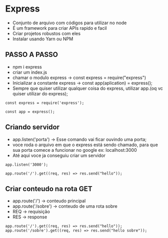 # Express

* Conjunto de arquivo com códigos para utilizar no node <br>
* É um framework para criar APIs rapido e facil <br>
* Criar projetos robustos com eles <br>
* Instalar usando Yarn ou NPM <br>

## PASSO A PASSO

* npm i express <br>
* criar um index.js <br>
* chamar o modulo express -> const express = require("express") <br>
* Inicializar a constante express -> const app(aplication) = express(); <br>
* Sempre que quiser utilizar qualquer coisa do express, utilizar app.(oq vc quiser utilizar do express); <br>
```
const express = require('express');

const app = express();
```
## Criando servidor

* app.listen('porta') -> Esse comando vai ficar ouvindo uma porta; <br>
* voce roda o arquivo em que o express está sendo chamado, para que sua porta comece a funcionar no google ex: localhost:3000 <br>
* Até aqui voce ja conseguiu criar um servidor <br>
```
app.listen('3000');

app.route('/').get((req, res) => res.send("hello"));
```
## Criar conteudo na rota GET

* app.route('/') -> conteudo principal <br>
* app.route('/sobre') -> conteudo de uma rota sobre <br>
* REQ -> requisição <br>
* RES -> response <br>
```
app.route('/').get((req, res) => res.send("hello"));
app.route('/sobre').get((req, res) => res.send("hello sobre"));
```